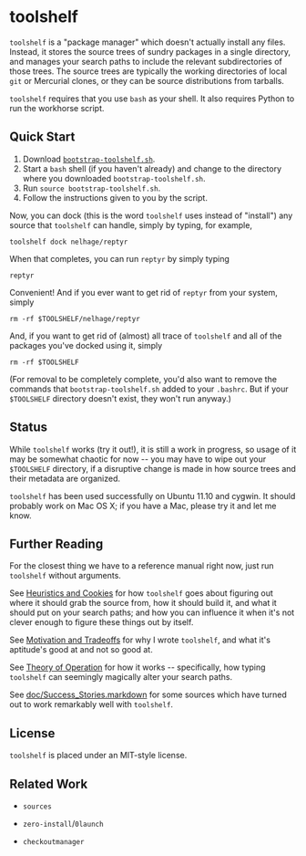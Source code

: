 toolshelf
=========

`toolshelf` is a "package manager" which doesn't actually install any files.
Instead, it stores the source trees of sundry packages in a single directory,
and manages your search paths to include the relevant subdirectories of those
trees.  The source trees are typically the working directories of local `git`
or Mercurial clones, or they can be source distributions from tarballs.

`toolshelf` requires that you use `bash` as your shell.  It also requires
Python to run the workhorse script.

Quick Start
-----------

1. Download [`bootstrap-toolshelf.sh`][].
2. Start a `bash` shell (if you haven't already) and change to the directory
   where you downloaded `bootstrap-toolshelf.sh`.
3. Run `source bootstrap-toolshelf.sh`.
4. Follow the instructions given to you by the script.

[`bootstrap-toolshelf.sh`]: https://raw.github.com/catseye/toolshelf/master/bootstrap-toolshelf.sh

Now, you can dock (this is the word `toolshelf` uses instead of "install")
any source that `toolshelf` can handle, simply by typing, for example,

    toolshelf dock nelhage/reptyr

When that completes, you can run `reptyr` by simply typing

    reptyr

Convenient!  And if you ever want to get rid of `reptyr` from your system, simply

    rm -rf $TOOLSHELF/nelhage/reptyr

And, if you want to get rid of (almost) all trace of `toolshelf` and all of
the packages you've docked using it, simply

    rm -rf $TOOLSHELF

(For removal to be completely complete, you'd also want to remove the commands
that `bootstrap-toolshelf.sh` added to your `.bashrc`.  But if your `$TOOLSHELF`
directory doesn't exist, they won't run anyway.)

Status
------

While `toolshelf` works (try it out!), it is still a work in progress, so usage
of it may be somewhat chaotic for now -- you may have to wipe out your
`$TOOLSHELF` directory, if a disruptive change is made in how source trees and
their metadata are organized.

`toolshelf` has been used successfully on Ubuntu 11.10 and cygwin.  It should
probably work on Mac OS X; if you have a Mac, please try it and let me know.

Further Reading
---------------

For the closest thing we have to a reference manual right now, just run
`toolshelf` without arguments.

See [Heuristics and Cookies][] for how `toolshelf` goes about figuring out
where it should grab the source from, how it should build it, and what it
should put on your search paths; and how you can influence it when it's not
clever enough to figure these things out by itself.

See [Motivation and Tradeoffs][] for why I wrote `toolshelf`, and what it's
aptitude's good at and not so good at.

See [Theory of Operation][] for how it works -- specifically, how typing
`toolshelf` can seemingly magically alter your search paths.

See [doc/Success_Stories.markdown](https://github.com/catseye/toolshelf/blob/master/doc/Success_Stories.markdown)
for some sources which have turned out to work remarkably well with
`toolshelf`.

[Heuristics and Cookies]: https://github.com/catseye/toolshelf/blob/master/doc/Heuristics_and_Cookies.markdown
[Motivation and Tradeoffs]: https://github.com/catseye/toolshelf/blob/master/doc/Motivation_and_Tradeoffs.markdown
[Theory of Operation]: https://github.com/catseye/toolshelf/blob/master/doc/Theory_of_Operation.markdown

License
-------

`toolshelf` is placed under an MIT-style license.

Related Work
------------

* `sources`

* `zero-install`/`0launch`

* `checkoutmanager`

